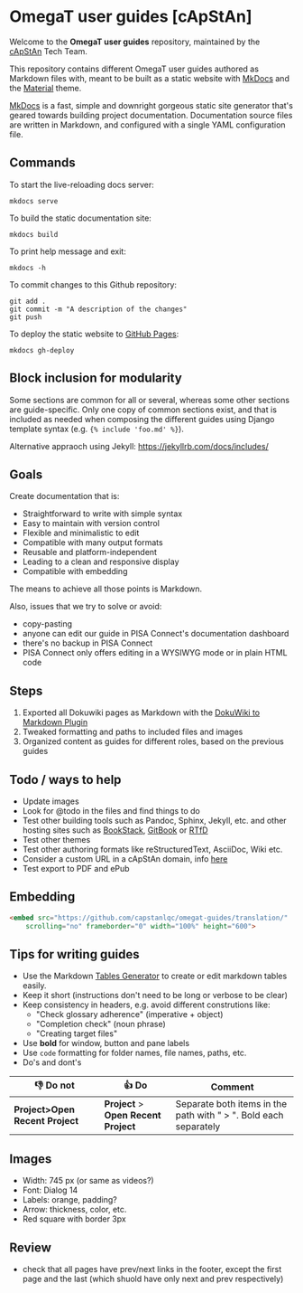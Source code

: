 # OmegaT user guides [cApStAn]

Welcome to the **OmegaT user guides** repository, maintained by the [cApStAn](http://www.capstan.be) Tech Team.

This repository contains different OmegaT user guides authored as Markdown files with, meant to be built as a static website with [MkDocs](https://www.mkdocs.org/) and the [Material](https://squidfunk.github.io/mkdocs-material) theme.

[MkDocs](https://www.mkdocs.org/) is a fast, simple and downright gorgeous static site generator that's geared towards building project documentation. Documentation source files are written in Markdown, and configured with a single YAML configuration file.

## Commands

To start the live-reloading docs server:

```
mkdocs serve
```

To build the static documentation site:

```
mkdocs build
```

To print help message and exit:

```
mkdocs -h
```

To commit changes to this Github repository:

```
git add .
git commit -m "A description of the changes"
git push
```

To deploy the static website to [GitHub Pages](https://capstanlqc.github.io/omegat-guides/):

```
mkdocs gh-deploy
```


## Block inclusion for modularity

Some sections are common for all or several, whereas some other sections are guide-specific. Only one copy of common sections exist, and that is included as needed when composing the different guides using Django template syntax (e.g. `{% include 'foo.md' %}`).

Alternative appraoch using Jekyll: https://jekyllrb.com/docs/includes/

## Goals

Create documentation that is:

+ Straightforward to write with simple syntax
+ Easy to maintain with version control
+ Flexible and minimalistic to edit
+ Compatible with many output formats
+ Reusable and platform-independent
+ Leading to a clean and responsive display
+ Compatible with embedding

The means to achieve all those points is Markdown.

Also, issues that we try to solve or avoid:

- copy-pasting
- anyone can edit our guide in PISA Connect's documentation dashboard
- there's no backup in PISA Connect
- PISA Connect only offers editing in a WYSIWYG mode or in plain HTML code

## Steps

1. Exported all Dokuwiki pages as Markdown with the [DokuWiki to Markdown Plugin](https://www.dokuwiki.org/plugin:dw2markdown)
2. Tweaked formatting and paths to included files and images
3. Organized content as guides for different roles, based on the previous guides

## Todo / ways to help

+ Update images
+ Look for @todo in the files and find things to do
+ Test other building tools such as Pandoc, Sphinx, Jekyll, etc. and other hosting sites such as [BookStack](https://www.bookstackapp.com/), [GitBook](Gitbook) or [RTfD](http://www.readthedocs.org)
+ Test other themes
+ Test other authoring formats like reStructuredText, AsciiDoc, Wiki etc.
+ Consider a custom URL in a cApStAn domain, info [here](https://docs.github.com/en/pages/configuring-a-custom-domain-for-your-github-pages-site)
+ Test export to PDF and ePub

## Embedding

```html
<embed src="https://github.com/capstanlqc/omegat-guides/translation/"
    scrolling="no" frameborder="0" width="100%" height="600">
```

## Tips for writing guides

+ Use the Markdown [Tables Generator](https://www.tablesgenerator.com/markdown_tables) to create or edit markdown tables easily.
+ Keep it short (instructions don't need to be long or verbose to be clear)
+ Keep consistency in headers, e.g. avoid different construtions like:
    + "Check glossary adherence" (imperative + object)
    + "Completion check" (noun phrase)
    + "Creating target files"
+ Use **bold** for window, button and pane labels
+ Use `code` formatting for folder names, file names, paths, etc.
+ Do's and dont's

| 👎 Do not | 👍 Do | Comment |
|-------|-----|---------|
| **Project>Open Recent Project**    | **Project** > **Open Recent Project** | Separate both items in the path with " > ". Bold each separately     |




## Images

+ Width: 745 px (or same as videos?)
+ Font: Dialog 14
+ Labels: orange, padding? 
+ Arrow: thickness, color, etc.
+ Red square with border 3px


<!-- 

00 index.md
00 installation-and-customization.md
10 accessing-the-project.md
20 navigation.md
30 tags.md
40 matches.md
50 glossary.md
60 repetitions.md
70 other-useful-features.md
80 qa-checks.md
90 creating-target-files.md
91 creating-your-deliverable.md
99 shortcuts.md     

 -->

## Review

- check that all pages have prev/next links in the footer, except the first page and the last (which shuold have only next and prev respectively)